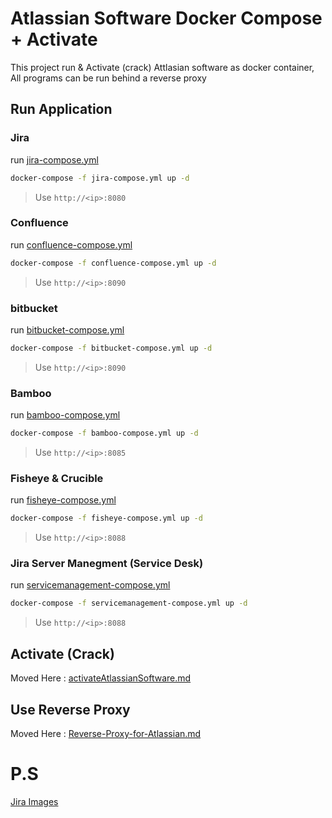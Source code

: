 # Atlassian Software Docker Compose + Activate
This project run & Activate (crack) Attlasian software as docker container, All programs can be run behind a reverse proxy


## Run Application
### Jira
run [jira-compose.yml](/jira-compose.yml)

```bash
docker-compose -f jira-compose.yml up -d
```
> Use `http://<ip>:8080`

### Confluence

run [confluence-compose.yml](/confluence-compose.yml)

```bash
docker-compose -f confluence-compose.yml up -d
```
> Use `http://<ip>:8090`

### bitbucket

run [bitbucket-compose.yml](/bitbucket-compose.yml)

```bash
docker-compose -f bitbucket-compose.yml up -d
```
> Use `http://<ip>:8090`

### Bamboo

run [bamboo-compose.yml](/bamboo-compose.yml)

```bash
docker-compose -f bamboo-compose.yml up -d
```
> Use `http://<ip>:8085`

### Fisheye & Crucible

run [fisheye-compose.yml](/fisheye-compose.yml)

```bash
docker-compose -f fisheye-compose.yml up -d
```
> Use `http://<ip>:8088`


### Jira Server Manegment (Service Desk)

run [servicemanagement-compose.yml](/servicemanagement-compose.yml)

```bash
docker-compose -f servicemanagement-compose.yml up -d
```
> Use `http://<ip>:8088`


## Activate (Crack) 

Moved Here : [activateAtlassianSoftware.md](activateAtlassianSoftware.md)

##  Use Reverse Proxy

Moved Here : [Reverse-Proxy-for-Atlassian.md](Reverse-Proxy-for-Atlassian.md)
# P.S
[Jira Images](https://hub.docker.com/r/atlassian/jira-software)
